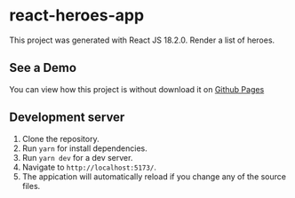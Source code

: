 # react-heroes-app

This project was generated with React JS 18.2.0. Render a list of heroes.

## See a Demo

You can view how this project is without download it on [Github Pages](https://superhero-searcher.herokuapp.com/)

## Development server

1. Clone the repository.
2. Run `yarn` for install dependencies.
3. Run `yarn dev` for a dev server.
4. Navigate to `http://localhost:5173/`.
5. The appication will automatically reload if you change any of the source files.
